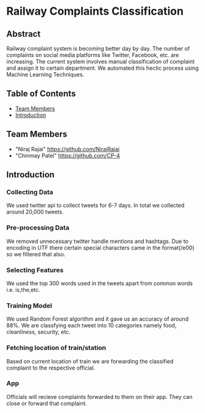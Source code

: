 # Railway Complaints Classification

## **Abstract**
Railway complaint system is becoming better day by day. The number of complaints on social media platforms like Twitter, Facebook, etc. are increasing. The current system involves manual classification of complaint and assign it to certain department. We automated this hectic process using Machine Learning Techniques.

## Table of Contents

* [Team Members](#team-members)
* [Introduction](#introduction)

## <a name="team-members"></a>Team Members
* "Niraj Rajai" <https://github.com/NirajRajai>
* "Chinmay Patel" <https://github.com/CP-4>

## <a name="introduction"></a>Introduction

### Collecting Data
We used twitter api to collect tweets for 6-7 days. In total we collected around 20,000 tweets.
### Pre-processing Data
We removed unnecessary twitter handle mentions and hashtags. Due to encoding in UTF there certain special characters came in the format(/e00) so we filtered that also.
### Selecting Features
We used the top 300 words used in the tweets apart from common words i.e. is,the,etc.
### Training Model
We used Random Forest algorithm and it gave us an accuracy of around 88%. We are classfying each tweet into 10 categories namely food, cleanliness, security, etc.
### Fetching location of train/station
Based on current location of train we are forwarding the classified complaint to the respective official.
### App
Officials will recieve complaints forwarded to them on their app. They can close or forward that complaint.

